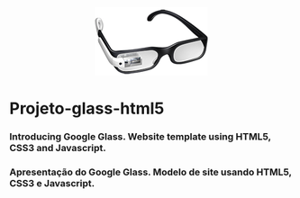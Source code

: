 <p align="center">
<img src="_imagens/glass-oculos-preto-peq.png" /></br>
    <h1> Projeto-glass-html5 </h1>
  </a>
</p>

<h3>Introducing Google Glass. Website template using HTML5, CSS3 and Javascript.</h3>
<h3>Apresentação do Google Glass. Modelo de site usando HTML5, CSS3 e Javascript.</h3>


